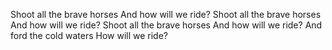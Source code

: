 Shoot all the brave horses
And how will we ride?
Shoot all the brave horses
And how will we ride?
Shoot all the brave horses
And how will we ride?
And ford the cold waters
How will we ride?
